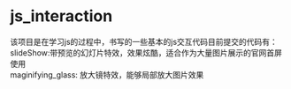 # js_interaction
该项目是在学习js的过程中，书写的一些基本的js交互代码目前提交的代码有：<br>
slideShow:带预览的幻灯片特效，效果炫酷，适合作为大量图片展示的官网首屏使用<br>
maginifying_glass: 放大镜特效，能够局部放大图片效果
